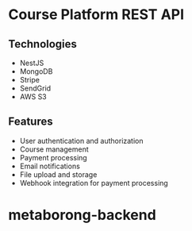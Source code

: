 # Course Platform REST API

## Technologies

- NestJS
- MongoDB
- Stripe
- SendGrid
- AWS S3

## Features

- User authentication and authorization
- Course management
- Payment processing
- Email notifications
- File upload and storage
- Webhook integration for payment processing
# metaborong-backend
